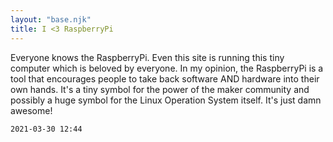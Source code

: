 ```yaml
---
layout: "base.njk"
title: I <3 RaspberryPi
---
```


Everyone knows the RaspberryPi. Even this site is running this tiny computer which is beloved by everyone. In my opinion, the RaspberryPi is a tool that encourages people to take back software AND hardware into their own hands. It's a tiny symbol for the power of the maker community and possibly a huge symbol for the Linux Operation System itself. It's just damn awesome!

`2021-03-30 12:44`